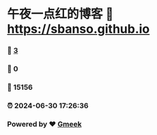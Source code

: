 # 午夜一点红的博客 :link: https://sbanso.github.io 
### :page_facing_up: [3](https://sbanso.github.io/tag.html) 
### :speech_balloon: 0 
### :hibiscus: 15156 
### :alarm_clock: 2024-06-30 17:26:36 
### Powered by :heart: [Gmeek](https://github.com/Meekdai/Gmeek)
